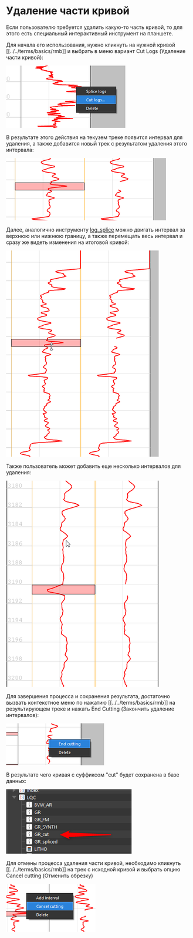 # Удаление части кривой

Если пользователю требуется удалить какую-то часть кривой, то для этого есть специальный интерактивный инструмент на планшете.

Для начала его использования, нужно кликнуть на нужной кривой [[../../terms/basics/rmb]] и выбрать в меню вариант Cut Logs (Удаление части кривой):

![](logcut_imgs/CutLogs_ContextMenu.png)

В результате этого  действия на текузем треке появится интервал для удаления, а также добавится новый трек с результатом удаления этого  интервала:

![](logcut_imgs/Pasted%20image%2020231016105530.png)

Далее, аналогично инструменту [log_splice](log_splice.md) можно двигать интервал за верхнюю или нижнюю границу, а также перемещать весь интервал и сразу же видеть изменения на итоговой кривой:

![](logcut_imgs/CutLogs_CutExample.gif)

Также пользователь может добавить еще несколько интервалов для удаления:

![](logcut_imgs/CutLogs_AddIntervalsToCut.gif)

Для завершения процесса и сохранения результата, достаточно вызвать контекстное меню по нажатию [[../../terms/basics/rmb]] на результирующем треке и нажать End Cutting (Закончить удаление интервалов):

![](logcut_imgs/CutLogs_EndCutting.png)

В результате чего кривая с суффиксом "cut" будет сохранена в базе данных:

![](logcut_imgs/CutLogs_Finish.png)

Для отмены процесса удаления части кривой, необходимо кликнуть [[../../terms/basics/rmb]] на трек с исходной кривой и выбрать опцию Cancel cutting (Отменить обрезку)

![](logcut_imgs/CutLogs_CancelCutting.png)
